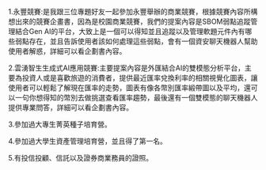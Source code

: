 1.永豐競賽:是我跟三位專題好友一起參加永豐舉辦的商業競賽，根據競賽內容所構想出來的競賽企畫書，因為是校園商業競賽，我們的提案內容是SBOM弱點追蹤管理結合Gen AI的平台，大致上是一個可以得知並且追蹤以及管理軟題元件內有哪些弱點存在，並且告訴使用者該如何處理這些弱點，會有一個資安聊天機器人幫助使用者解惑，詳細可以看企劃書內容。

2.雲湧智生生成式AI應用競賽:主要提案內容是外匯結合AI的雙模態分析平台，主要為投資人或是喜歡旅遊的消費者，提供最近匯率兌換利率的相關視覺化圖表，讓使用者可以輕鬆了解現在匯率的走勢，圖表有像各幣別匯率緞帶圖以及平均，還可以一句你想得知的幣別去做挑選查看匯率趨勢，最後還有一個雙模態的聊天機器人提供專業問答，詳細可以看企劃書內容。

3.參加過大專生菁英種子培育營。

4.參加過大學生資產管理培育營，並且得了第一名。

5.有投信投顧、信託以及證券商業務員的證照。
